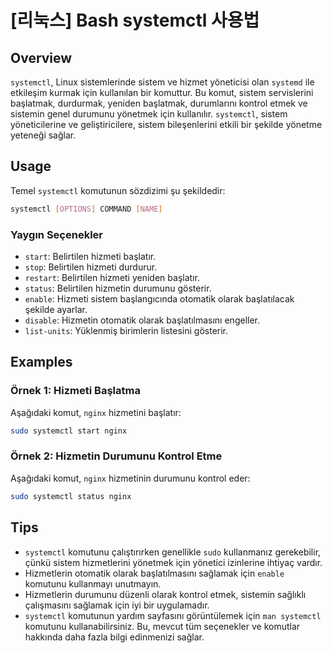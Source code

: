 # [리눅스] Bash systemctl 사용법

## Overview
`systemctl`, Linux sistemlerinde sistem ve hizmet yöneticisi olan `systemd` ile etkileşim kurmak için kullanılan bir komuttur. Bu komut, sistem servislerini başlatmak, durdurmak, yeniden başlatmak, durumlarını kontrol etmek ve sistemin genel durumunu yönetmek için kullanılır. `systemctl`, sistem yöneticilerine ve geliştiricilere, sistem bileşenlerini etkili bir şekilde yönetme yeteneği sağlar.

## Usage
Temel `systemctl` komutunun sözdizimi şu şekildedir:

```bash
systemctl [OPTIONS] COMMAND [NAME]
```

### Yaygın Seçenekler
- `start`: Belirtilen hizmeti başlatır.
- `stop`: Belirtilen hizmeti durdurur.
- `restart`: Belirtilen hizmeti yeniden başlatır.
- `status`: Belirtilen hizmetin durumunu gösterir.
- `enable`: Hizmeti sistem başlangıcında otomatik olarak başlatılacak şekilde ayarlar.
- `disable`: Hizmetin otomatik olarak başlatılmasını engeller.
- `list-units`: Yüklenmiş birimlerin listesini gösterir.

## Examples
### Örnek 1: Hizmeti Başlatma
Aşağıdaki komut, `nginx` hizmetini başlatır:

```bash
sudo systemctl start nginx
```

### Örnek 2: Hizmetin Durumunu Kontrol Etme
Aşağıdaki komut, `nginx` hizmetinin durumunu kontrol eder:

```bash
sudo systemctl status nginx
```

## Tips
- `systemctl` komutunu çalıştırırken genellikle `sudo` kullanmanız gerekebilir, çünkü sistem hizmetlerini yönetmek için yönetici izinlerine ihtiyaç vardır.
- Hizmetlerin otomatik olarak başlatılmasını sağlamak için `enable` komutunu kullanmayı unutmayın.
- Hizmetlerin durumunu düzenli olarak kontrol etmek, sistemin sağlıklı çalışmasını sağlamak için iyi bir uygulamadır.
- `systemctl` komutunun yardım sayfasını görüntülemek için `man systemctl` komutunu kullanabilirsiniz. Bu, mevcut tüm seçenekler ve komutlar hakkında daha fazla bilgi edinmenizi sağlar.